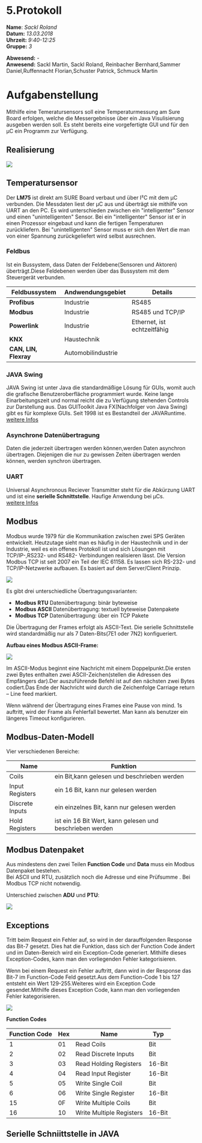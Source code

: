 # 5.Protokoll  
  
  **Name**:  *Sackl Roland*  
  **Datum:** *13.03.2018*  
  **Uhrzeit:** *9:40-12:25*  
  **Gruppe:** *3*  
  
  **Abwesend:**   -  
  **Anwesend:**   Sackl Martin, Sackl Roland, Reinbacher Bernhard,Sammer Daniel,Ruffennacht Florian,Schuster Patrick, Schmuck Martin   




# Aufgabenstellung


Mithilfe eine Temeratursensors soll eine Temperaturmessung am Sure Board erfolgen, welche die Messergebnisse über ein Java Visulisierung ausgeben werden soll. Es steht bereits eine vorgefertigte GUI und für den µC ein Programm zur Verfügung.


## **Realisierung**  
![](https://github.com/HTLMechatronics/m14-la1-sx/blob/sacrom14/sacrom14/lab5.png)


## **Temperatursensor**
Der **LM75** ist direkt am SURE Board verbaut und über I²C mit dem µC verbunden. Die Messdaten liest der µC aus und überträgt sie mithilfe von UART an den PC. Es wird unterschieden zwischen ein "intelligenter" Sensor und einen "unintelligenten" Sensor. Bei ein "intelligenter" Sensor ist er in einen Prozessor eingebaut und kann die fertigen Temperaturen zurückliefern.  Bei "unintelligenten" Sensor muss er sich den Wert die man von einer Spannung zurückgeliefert wird selbst ausrechnen.


### Feldbus
Ist ein Bussystem, dass Daten der Feldebene(Sensoren und Aktoren) überträgt.Diese Feldebenen werden über das Bussystem mit dem Steuergerät verbunden.  

Feldbussystem | Andwendungsgebiet | Details  
------------- | ----------------- | -----  
**Profibus** | Industrie | RS485   
**Modbus** | Industrie | RS485 und TCP/IP   
**Powerlink** | Industrie | Ethernet, ist echtzeitfähig   
**KNX** | Haustechnik |    
**CAN, LIN, Flexray** | Automobilindustrie | 





### JAVA Swing 

JAVA Swing ist unter Java die standardmäßige Lösung für GUIs, womit auch die grafische Benutzeroberfläche programmiert wurde. Keine lange Einarbeitungszeit und normal reicht die zu Verfügung stehenden  Controls zur Darstellung aus. Das GUIToolkit Java FX(Nachfolger von Java Swing) gibt es für komplexe GUIs. Seit 1998 ist es Bestandteil der JAVARuntime.  
[weitere Infos](https://www.java-tutorial.org/swing.html)  

### Asynchrone Datenübertragung  
Daten die jederzeit übertragen werden können,werden Daten asynchron übertragen. Diejenigen die nur zu gewissen Zeiten übertragen werden können, werden synchron übertragen.

### UART
Universal Asynchronous Reciever Transmitter steht für die Abkürzung UART und ist eine **serielle Schnittstelle**. Haufige Anwendung bei µCs.  
[weitere Infos](https://www.mikrocontroller.net/articles/UART)




## **Modbus**  
 Modbus wurde 1979 für die Kommunikation zwischen zwei SPS Geräten entwickelt. Heutzutage sieht man es häufig in der Haustechnik und in der Industrie, weil es ein offenes Protokoll ist und sich Lösungen mit TCP/IP-,RS232- und RS482- Verbindungen realisieren lässt. Die Version Modbus TCP ist seit 2007 ein Teil der IEC 61158. Es lassen sich RS-232- und TCP/IP-Netzwerke aufbauen. Es basiert auf dem Server/Client Prinzip.
  

![](https://github.com/HTLMechatronics/m14-la1-sx/blob/sacrom14/sacrom14/ModbusServerClient.png)  



Es gibt drei unterschiedliche Übertragungsvarianten:  
* **Modbus RTU**  Datenübertragung: binär byteweise   
* **Modbus ASCII**  Datenübertragung: textuell byteweise Datenpakete   
* **Modbus TCP** Datenübertragung: über ein TCP Pakete 


Die Übertragung der Frames erfolgt  als ASCII-Text. Die serielle Schnittstelle wird standardmäßig nur als 7 Daten-Bits(7E1 oder 7N2)  konfigueriert. 

**Aufbau eines Modbus ASCII-Frame:**    

![](https://github.com/HTLMechatronics/m14-la1-sx/blob/sacrom14/sacrom14/ModbusASCII.png)  


Im ASCII-Modus beginnt eine Nachricht mit einem Doppelpunkt.Die ersten zwei Bytes enthalten zwei ASCII-Zeichen(stellen die Adressen des Empfängers dar).Der auszuführende Befehl ist auf den nächsten zwei Bytes codiert.Das Ende der Nachricht wird durch die Zeichenfolge Carriage return – Line feed markiert.  

Wenn während der Übertragung eines Frames eine Pause von mind. 1s auftritt, wird der Frame als Fehlerfall bewertet. Man kann als benutzer ein längeres Timeout konfigurieren.  




## Modbus-Daten-Modell  
Vier verschiedenen Bereiche:    

Name | Funktion  
---- | --------   
Coils |   ein Bit,kann gelesen und beschrieben werden
Input Registers |  ein 16 Bit, kann nur gelesen werden  
Discrete Inputs |  ein einzelnes Bit, kann nur gelesen werden  
Hold Registers |  ist ein 16 Bit Wert, kann gelesen und beschrieben werden   



## **Modbus Datenpaket**

Aus mindestens den zwei Teilen **Function Code** und **Data** muss ein Modbus Datenpaket bestehen.  
Bei  ASCII und RTU, zusätzlich noch die Adresse und eine Prüfsumme .
Bei Modbus TCP nicht notwendig.  

Unterschied zwischen **ADU** und **PTU**:  

![](https://github.com/HTLMechatronics/m14-la1-sx/blob/sacrom14/sacrom14/ModbusADUPDU.png)  




## **Exceptions**  
Tritt beim Request ein Fehler auf, so wird in der darauffolgenden Response das Bit-7 gesetzt. Dies hat die Funktion, dass sich der Function Code ändert und im Daten-Bereich wird ein Exception-Code generiert. Mithilfe dieses Exception-Codes, kann man den vorliegenden Fehler kategorisieren.

Wenn bei einem Request ein Fehler auftritt, dann wird in der Response das Bit-7 im Function-Code Feld gesetzt.Aus dem Function-Code 1 bis 127 entsteht ein Wert 129-255.Weiteres wird ein Exception Code gesendet.Mithilfe dieses Exception Code, kann man den vorliegenden Fehler kategorisieren.

![](https://github.com/HTLMechatronics/m14-la1-sx/blob/sacrom14/sacrom14/ModbusException%20Code.png)  

**Function Codes**

Function Code | Hex | Name | Typ
--------------- | --------- | --------- | ---
1 | 01 | Read Coils | Bit
2 | 02 | Read Discrete Inputs | Bit
3 | 03 | Read Holding Registers | 16-Bit
4 | 04 | Read Input Register | 16-Bit
5 | 05 | Write Single Coil | Bit
6 | 06 | Write Single Register | 16-Bit 
15| 0F | Write Multiple Coils |	Bit
16| 10 | Write Multiple Registers | 16-Bit  

## Serielle Schniittstelle in JAVA




